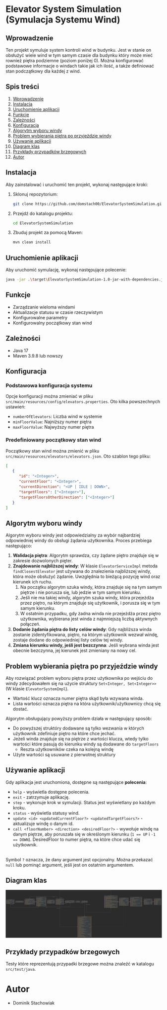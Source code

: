 # Elevator System Simulation <br>(Symulacja Systemu Wind)

## Wprowadzenie
Ten projekt symuluje system kontroli wind w budynku. Jest w stanie on obsłużyć wiele wind w tym samym czasie dla budynku 
który może mieć rownież piętra podziemne (poziom poniżej 0). Można konfigurować podstawowe informacje o windach 
takie jak ich ilość, a także definiować stan podczątkowy dla każdej z wind.

## Spis treści
1. [Wprowadzenie](#wprowadzenie)
2. [Instalacja](#instalacja)
3. [Uruchomienie aplikacji](#uruchomienie-aplikacji)
4. [Funkcje](#funkcje)
5. [Zależności](#zależności)
6. [Konfiguracja](#konfiguracja)
7. [Algorytm wyboru windy](#algorytm-wyboru-windy)
8. [Problem wybierania piętra po przyjeździe windy](#problem-wybierania-piętra-po-przyjeździe-windy)
9. [Używanie aplikacji](#używanie-aplikacji)
10. [Diagram klas](#diagram-klas)
11. [Przykłady przypadków brzegowych](#przykłady-przypadków-brzegowych)
12. [Autor](#autor)

## Instalacja
Aby zainstalować i uruchomić ten projekt, wykonaj następujące kroki:
1. Sklonuj repozytorium:
    ```bash
    git clone https://github.com/domstach00/ElevatorSystemSimulation.git
    ```
2. Przejdź do katalogu projektu:
    ```bash
    cd ElevatorSystemSimulation
    ```
3. Zbuduj projekt za pomocą Maven:
    ```bash
    mvn clean install
    ```

## Uruchomienie aplikacji
Aby uruchomić symulację, wykonaj następujące polecenie:
```bash
java -jar .\target\ElevatorSystemSimulation-1.0-jar-with-dependencies.jar
```

## Funkcje
- Zarządzanie wieloma windami
- Aktualizacje statusu w czasie rzeczywistym
- Konfigurowalne parametry
- Konfigurowalny początkowy stan wind

## Zależności
- Java 17
- Maven 3.9.8 lub nowszy

## Konfiguracja
### Podstawowa konfiguracja systemu
Opcje konfiguracji można zmieniać w pliku `src/main/resources/config/elevators.properties`. Oto kilka powszechnych ustawień:
- `numberOfElevators`: Liczba wind w systemie
- `minFloorValue`: Najniższy numer piętra
- `maxFloorValue`: Najwyższy numer piętra

### Predefiniowany początkowy stan wind
Początkowy stan wind można zmienić w pliku `src/main/resources/elevators/elevators.json`. Oto szablon tego pliku:
```json
[
   {
      "id": "<Integer>",
      "currentFloor": "<Integer>",
      "currentDirection": "<UP | IDLE | DOWN>",
      "targetFloors": ["<Integer>"],
      "targetFloorsOtherDirection": ["<Integer>"]
   }
]
```

## Algorytm wyboru windy
Algorytm wyboru windy jest odpowiedzialny za wybór najbardziej odpowiedniej windy do obsługi żądania użytkownika. Proces przebiega następująco:
1. **Walidacja piętra**: Algorytm sprawdza, czy żądane piętro znajduje się w zakresie dozwolonych pięter.
2. **Znajdowanie najbliższej windy**: W klasie `ElevatorServiceImpl` metoda `findClosestElevator` jest używana do znalezienia najbliższej windy, która może obsłużyć żądanie. Uwzględnia to bieżącą pozycję wind oraz kierunek ich ruchu.
    1. Na początku algorytm szuka windy, która znajduje się na tym samym piętrze i nie porusza się, lub jedzie w tym samym kierunku.
    2. Jeśli nie ma takiej windy, algorytm szuka windy, która przejeżdża przez piętro, na którym znajduje się użytkownik, i porusza się w tym samym kierunku.
    3. W ostatnim przypadku, gdy żadna winda nie przejeżdża przez piętro użytkownika, wybierana jest winda z najmniejszą liczbą aktywnych połączeń.
3. **Dodanie żądania piętra do listy celów windy**: Gdy najbliższa winda zostanie zidentyfikowana, piętro, na którym użytkownik wezwał windę, zostaje dodane do odpowiedniej listy celów tej windy.
4. **Zmiana kierunku windy, jeśli jest bezczynna**: Jeśli wybrana winda jest obecnie bezczynna, jej kierunek jest zmieniany na nowy cel.

## Problem wybierania piętra po przyjeździe windy
Aby rozwiązać problem wyboru piętra przez użytkownika po wejściu do windy zdecydowałem się na użycie struktury `Set<Integer, Set<Integer>>` (W klasie `ElevatorSystemImpl`).
- Wartość klucz oznacza numer piętra skąd była wzywana winda.
- Lista wartości oznacza piętra na która użytkownik/użytkownicy chcą się dostać.

Algorytm obsługujący powyższy problem działa w następujący sposób:
- Do powyższej struktóry dodawane są tylko wezwania w których użytkownik zdefiniuje piętro na które chce jechać.
- Jeżeli winda znajduje się na piętrze z wartości klucza, wtedy tylko wartości które pasują do kierunku windy są dodawane do `targetFloors`
  - Reszta użytkowników czeka na kolejną windę
- Użyte wartości są usuwane z pierwotnej struktury  

## Używanie aplikacji
Gdy aplikacja jest uruchomiona, dostępne są następujące **polecenia**:
- `help` - wyświetla dostępne polecenia.
- `exit` - zatrzymuje aplikację.
- `step` - wykonuje krok w symulacji. Status jest wyświetlany po każdym kroku.
- `status` - wyświetla statusy wind.
- `update <id> <updatedCurrentFloor?> <updatedTargetFloors?>` - aktualizuje windę o danym id.
- `call <floorNumber> <direction> <desiredFloor?>` - wywołuje windę na danym piętrze, aby poruszała się w określonym kierunku (`1 == UP` i `-1 == DOWN`). DesiredFloor to numer piętra, na które chce udać się użytkownik.

<br>Symbol `?` oznacza, że dany argument jest opcjonalny. Można przekazać `null` lub pominąć argument, jeśli jest on ostatnim argumentem.

## Diagram klas
![diagramKlas](classDiagram.png)

## Przykłady przypadków brzegowych
Testy które reprezentują przypadki brzegowe można znaleźć w katalogu `src/test/java`.

# Autor
- Dominik Stachowiak
